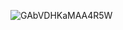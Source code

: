 ![GAbVDHKaMAA4R5W](https://github.com/user-attachments/assets/a06e3457-4726-44d4-b6b1-4ee7203f6a6c)
